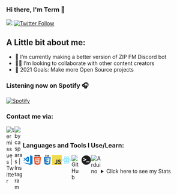 ### Hi there, I'm Term 👋

![](https://estruyf-github.azurewebsites.net/api/VisitorHit?user=termissues&repo=github-visitors-badge&countColorcountColor&countColor=orange)
[![Twitter Follow](https://img.shields.io/twitter/follow/termissues?color=1DA1F2&logo=twitter&style=for-the-badge)](https://twitter.com/intent/follow?original_referer=https%3A%2F%2Fgithub.com%2Ftermissues&screen_name=termissues)
## A Little bit about me:

- 🌴 I’m currently making a better version of ZIP FM Discord bot
- 👨‍💻 I’m looking to collaborate with other content creators
- 🥅 2021 Goals: Make more Open Source projects

### Listening now on Spotify 🎧

[![Spotify](https://novatorem-bm7c5qrlx-termissues.vercel.app/api/spotify)](https://open.spotify.com/user/gww9yh6bijuhemxutf1j1yjdc)

### Contact me via:

[<img align="left" alt="termissues | Twitter" width="22px" src="https://image.flaticon.com/icons/png/512/733/733579.png" />][twitter]
[<img align="left" alt="bycasparas | Instagram" width="22px" src="https://image.flaticon.com/icons/png/512/1384/1384063.png" />][instagram]

<br />

### Languages and Tools I Use/Learn:

<img align="left" alt="Visual Studio Code" width="26px" src="https://raw.githubusercontent.com/github/explore/80688e429a7d4ef2fca1e82350fe8e3517d3494d/topics/visual-studio-code/visual-studio-code.png" />
<img align="left" alt="HTML5" width="26px" src="https://raw.githubusercontent.com/github/explore/80688e429a7d4ef2fca1e82350fe8e3517d3494d/topics/html/html.png" />
<img align="left" alt="CSS3" width="26px" src="https://raw.githubusercontent.com/github/explore/80688e429a7d4ef2fca1e82350fe8e3517d3494d/topics/css/css.png" />
<img align="left" alt="JavaScript" width="26px" src="https://raw.githubusercontent.com/github/explore/80688e429a7d4ef2fca1e82350fe8e3517d3494d/topics/javascript/javascript.png" />
<img align="left" alt="React" width="26px" src="https://raw.githubusercontent.com/github/explore/80688e429a7d4ef2fca1e82350fe8e3517d3494d/topics/react/react.png" />
<img align="left" alt="GitHub" width="26px" src="https://image.flaticon.com/icons/png/512/733/733553.png" />
<img align="left" alt="Terminal" width="26px" src="https://raw.githubusercontent.com/github/explore/80688e429a7d4ef2fca1e82350fe8e3517d3494d/topics/terminal/terminal.png" />
<img align="left" alt="Arduino" width="26px" src="https://cdn.worldvectorlogo.com/logos/arduino-1.svg" />
<br />
<br />

<details>
<summary>
 Click here to see my Stats 
</summary>
 
### 📊 Coding Stats

<!--START_SECTION:waka-->
```text
HTML         56 mins         █████████████████░░░░░░░░   68.39 % 
YAML         14 mins         ████▒░░░░░░░░░░░░░░░░░░░░   17.61 % 
JavaScript   7 mins          ██▒░░░░░░░░░░░░░░░░░░░░░░   09.56 % 
Markdown     3 mins          █░░░░░░░░░░░░░░░░░░░░░░░░   04.26 % 
```
<!--END_SECTION:waka-->

### ⭐ Github Stats

<img align="left" alt="Term's Github Stats" src="https://github-readme-stats.vercel.app/api?username=termissues&show_icons=true&hide_border=true" />

</details>
 
[twitter]: https://twitter.com/termissues
[instagram]: https://instagram.com/bycasparas
